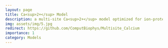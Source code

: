 ```yaml
---
layout: page
title: Ca<sup>2+</sup> Model
description: a multi-site Ca<sup>2+</sup> model optimized for ion-protein interactions
img: assets/img/5.jpg
redirect: https://github.com/ComputBiophys/Multisite_Calcium
importance: 1
category: Models
---
```


